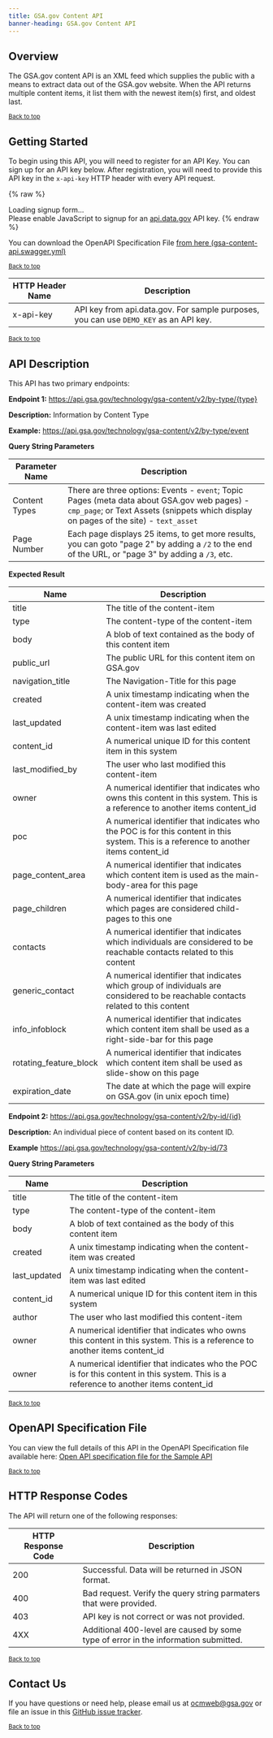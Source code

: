 ```yaml
---
title: GSA.gov Content API
banner-heading: GSA.gov Content API
---
```



## Overview

The GSA.gov content API is an XML feed which supplies the public with a means to extract data out of the GSA.gov website. When the API returns multiple content items, it list them with the newest item(s) first, and oldest last. 

<p><small><a href="#">Back to top</a></small></p>

## Getting Started



To begin using this API, you will need to register for an API Key. You can sign up for an API key below.  After registration, you will need to provide this API key in the `x-api-key` HTTP header with every API request.


{% raw %}
<div id="apidatagov_signup">Loading signup form...</div>
<script type="text/javascript">
  /* * * CONFIGURATION VARIABLES: EDIT BEFORE PASTING INTO YOUR WEBPAGE * * */
  var apiUmbrellaSignupOptions = {
    // Pick a short, unique name to identify your site, like 'gsa-auctions'
    // in this example.
    registrationSource: 'gsa-open',

    // Enter the API key you signed up for and specially configured for this
    // API key signup embed form.
    apiKey: 'Wjww6pZMosePwXxnz7foeWBYa0ADCcw1NIMfuOoP',

    // Provide an example URL you want to show to users after they signup.
    // This can be any API endpoint on your server, and you can use the
    // special {{api_key}} variable to automatically substitute in the API
    // key the user just signed up for.
    exampleApiUrl: 'https://api.gsa.gov/technology/gsa-content/v2/by-type/event?api_key={{api_key}}',

    // OPTIONAL: Provide extra content to display on the signup confirmation
    // page. This will be displayed below the user's API key and the example
    // API URL are shown. HTML is allowed. Defaults to ""
    // signupConfirmationMessage: '',

    // OPTIONAL: Provide a URL to your own contact page to link to for user
    // support. Defaults to "https://api.data.gov/contact/"
    contactUrl: 'https://github.com/gsa/gsa-apis/issues',

    // OPTIONAL: Set to true to verify the user's e-mail address by only
    // sending them their API key via e-mail, and not displaying it on the
    // signup confirmation web page. Defaults to false.
    // verifyEmail: true,

    // OPTIONAL: Set to false to disable sending a welcome e-mail to the
    // user after signing up. Defaults to true.
    // sendWelcomeEmail: false,

    // OPTIONAL: Provide the name of your developer site. This will appear
    // in the subject of the welcome e-mail as "Your {{siteName}} API key".
    // Defaults to "api.data.gov".
    // siteName: 'GSA Developer Network',

    // OPTIONAL: Provide a custom sender name for who the welcome email
    // appears from. The actual address will be "noreply@api.data.gov", but
    // this will change the name of the displayed sender in this fashion:
    // "{{emailFromName}} <noreply@api.data.gov>". Defaults to "".
    // emailFromName: 'GSA Developer Network',

    // OPTIONAL: Provide an extra input field to ask for the user's website.
    // Defaults to false.
    // websiteInput: true,

    // OPTIONAL: Provide an extra checkbox asking the user to agree to terms
    // and conditions before signing up. Defaults to false.
    // termsCheckbox: true,

    // OPTIONAL: If the terms & conditions checkbox is enabled, link to this
    // URL for your API's terms & conditions. Defaults to "".
    // termsUrl: "https://agency.gov/api-terms/",
  };

  /* * * DON'T EDIT BELOW THIS LINE * * */
  (function() {
    var apiUmbrella = document.createElement('script'); apiUmbrella.type = 'text/javascript'; apiUmbrella.async = true;
    apiUmbrella.src = 'https://api.data.gov/static/javascripts/signup_embed.js';
    (document.getElementsByTagName('head')[0] || document.getElementsByTagName('body')[0]).appendChild(apiUmbrella);
  })();
</script>
<noscript>Please enable JavaScript to signup for an <a href="http://api.data.gov/">api.data.gov</a> API key.</noscript>
{% endraw %}  

You can download the OpenAPI Specification File <a href="gsa-content-api.swagger.yml">from here (gsa-content-api.swagger.yml)</a>
<p><small><a href="#">Back to top</a></small></p>

| HTTP Header Name | Description |
| ---- | ----------- |
| x-api-key | API key from api.data.gov.  For sample purposes, you can use `DEMO_KEY` as an API key. |


<p><small><a href="#">Back to top</a></small></p>

## API Description



This API has two primary endpoints:

**Endpoint 1:** https://api.gsa.gov/technology/gsa-content/v2/by-type/{type}

**Description:**   Information by Content Type

**Example:** https://api.gsa.gov/technology/gsa-content/v2/by-type/event

**Query String Parameters**

| Parameter Name | Description |
| ---- | ----------- |
| Content Types | There are three options: Events - `event`; Topic Pages (meta data about GSA.gov web pages) - `cmp_page`; or Text Assets (snippets which display on pages of the site) - `text_asset`  |
| Page Number | Each page displays 25 items, to get more results, you can goto "page 2" by adding a `/2` to the end of the URL, or "page 3" by adding a `/3`, etc. |


**Expected Result**

| Name  | Description |
| ---- | ----------- |
| title | The title of the content-item |
| type | The content-type of the content-item |
| body | A blob of text contained as the body of this content item |
| public_url | The public URL for this content item on GSA.gov |
| navigation_title | The Navigation-Title for this page |
| created | A unix timestamp indicating when the content-item was created |
| last_updated | A unix timestamp indicating when the content-item was last edited |
| content_id | A numerical unique ID for this content item in this system |
| last_modified_by | The user who last modified this content-item |
| owner | A numerical identifier that indicates who owns this content in this system. This is a reference to another items content_id |
| poc | A numerical identifier that indicates who the POC is for this content in this system. This is a reference to another items content_id |
| page_content_area | A numerical identifier that indicates which content item is used as the main-body-area for this page |
| page_children | A numerical identifier that indicates which pages are considered child-pages to this one |
| contacts | A numerical identifier that indicates which individuals are considered to be reachable contacts related to this content |
| generic_contact | A numerical identifier that indicates which group of individuals are considered to be reachable contacts related to this content |
| info_infoblock | A numerical identifier that indicates which content item shall be used as a right-side-bar for this page |
| rotating_feature_block | A numerical identifier that indicates which content item shall be used as slide-show on this page |
| expiration_date | The date at which the page will expire on GSA.gov (in unix epoch time) |

**Endpoint 2:** https://api.gsa.gov/technology/gsa-content/v2/by-id/{id}

**Description:**   An individual piece of content based on its content ID.  

**Example** https://api.gsa.gov/technology/gsa-content/v2/by-id/73

**Query String Parameters**

| Name  | Description |
| ---- | ----------- |
| title | The title of the content-item |
| type | The content-type of the content-item |
| body | A blob of text contained as the body of this content item |
| created | A unix timestamp indicating when the content-item was created |
| last_updated | A unix timestamp indicating when the content-item was last edited |
| content_id | A numerical unique ID for this content item in this system |
| author | The user who last modified this content-item |
| owner | A numerical identifier that indicates who owns this content in this system. This is a reference to another items content_id |
| owner | A numerical identifier that indicates who the POC is for this content in this system. This is a reference to another items content_id |


<p><small><a href="#">Back to top</a></small></p>

## OpenAPI Specification File

You can view the full details of this API in the OpenAPI Specification file available here:
<a href="https://open.gsa.gov/api/sample-api/v1/openapi.yaml">Open API specification file for the Sample API</a>

<p><small><a href="#">Back to top</a></small></p>

## HTTP Response Codes

The API will return one of the following responses:

| HTTP Response Code | Description |
| ---- | ----------- |
| 200 | Successful. Data will be returned in JSON format. |
| 400 | Bad request. Verify the query string parmaters that were provided. |
| 403 | API key is not correct or was not provided. |
| 4XX | Additional 400-level are caused by some type of error in the information submitted. |

<p><small><a href="#">Back to top</a></small></p>


## Contact Us

If you have questions or need help, please email us at [ocmweb@gsa.gov](mailto:ocmweb@gsa.gov) or file an issue in this [GitHub issue tracker](https://github.com/gsa/gsa-apis/issues).  

<p><small><a href="#">Back to top</a></small></p>
